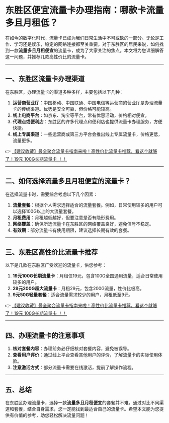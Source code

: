 # 东胜区便宜流量卡办理指南：哪款卡流量多且月租低？

在如今的数字化时代，流量卡已成为我们日常生活中不可或缺的一部分。无论是工作、学习还是娱乐，稳定的网络连接都至关重要。对于东胜区的居民来说，如何找到一款**流量多且月租便宜**的流量卡，成为了大家关注的焦点。本文将为您详细解答这一问题，并推荐几款高性价比的流量卡。

---

## 一、东胜区流量卡办理渠道

在东胜区，办理流量卡的渠道多种多样，主要包括以下几种：

1. **运营商营业厅**：中国移动、中国联通、中国电信等运营商的营业厅是办理流量卡的传统渠道。优势是安全可靠，但价格可能较高。
2. **线上电商平台**：如京东、淘宝等平台，常有优惠活动，价格相对便宜。
3. **代理点或便利店**：东胜区的许多代理点和便利店也提供流量卡办理服务，方便快捷。
4. **线上专属渠道**：一些运营商或第三方平台会推出线上专属流量卡，价格更低，流量更多。

👉 [【建议收藏】最全聚合流量卡指南来啦！高性价比流量卡推荐，看这个就够了！19元 100G长期流量卡 ！！](https://bit.ly/Liuliangka)

---

## 二、如何选择流量多且月租便宜的流量卡？

在选择流量卡时，需要综合考虑以下几个因素：

1. **流量套餐**：根据个人需求选择适合的流量套餐。例如，日常使用较多的用户可以选择100G以上的大流量套餐。
2. **月租费用**：月租越低越好，但要注意是否有隐形费用。
3. **网络覆盖**：确保所选流量卡在东胜区的网络覆盖良好，避免信号不稳定。
4. **有效期**：部分流量卡有使用期限，建议选择长期有效的套餐。

---

## 三、东胜区高性价比流量卡推荐

以下是几款在东胜区广受欢迎的流量卡，供您参考：

1. **19元100G长期流量卡**：月租仅19元，包含100G全国通用流量，适合日常使用较多的用户。
2. **29元200G超大流量卡**：月租29元，包含200G流量，性价比极高。
3. **9元50G轻量套餐**：适合流量需求较少的用户，月租低至9元。

👉 [【建议收藏】最全聚合流量卡指南来啦！高性价比流量卡推荐，看这个就够了！19元 100G长期流量卡 ！！](https://bit.ly/Liuliangka)

---

## 四、办理流量卡的注意事项

1. **核对套餐内容**：办理前务必仔细核对套餐内容，避免被误导。
2. **查看用户评价**：通过线上平台查看其他用户的评价，了解流量卡的实际使用体验。
3. **注意激活方式**：部分流量卡需要在线激活，提前了解操作流程。

---

## 五、总结

在东胜区办理流量卡，选择一款**流量多且月租便宜**的套餐并不难。通过对比不同渠道和套餐，结合自身需求，您一定能找到最适合自己的流量卡。希望本文能为您提供有价值的参考，助您轻松解决流量问题！